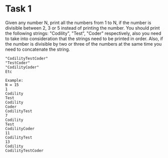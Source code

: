 # Task 1

Given any number N, print all the numbers from 1 to N, if the number is 
divisible between 2, 3 or 5 instead of printing the number.
You should print the following strings: "Codility", "Test", "Coder" respectively,
also you need to take into consideration that the strings need to be printed 
in order.
Also, if the number is divisible by two or three of the numbers at the same
time you need to concatenate the string.

    "CodilityTestCoder"
    "TestCoder"
    "CodilityCoder"
    Etc
    
    Example:
    N = 15
    1
    Codility
    Test
    Codility
    Coder
    CodilityTest
    7
    Codility
    Test
    CodilityCoder
    11
    CodilityTest
    13
    Codility
    CodilityTestCoder